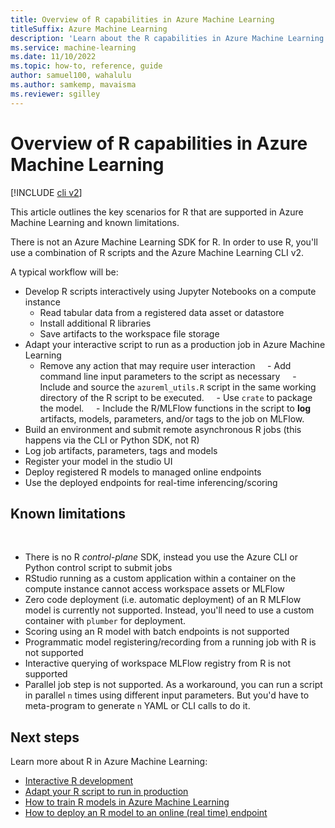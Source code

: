 ```yaml
---
title: Overview of R capabilities in Azure Machine Learning
titleSuffix: Azure Machine Learning
description: 'Learn about the R capabilities in Azure Machine Learning'
ms.service: machine-learning
ms.date: 11/10/2022
ms.topic: how-to, reference, guide
author: samuel100, wahalulu
ms.author: samkemp, mavaisma
ms.reviewer: sgilley
---
```


# Overview of R capabilities in Azure Machine Learning

[!INCLUDE [cli v2](../../includes/machine-learning-cli-v2.md)]

This article outlines the key scenarios for R that are supported in Azure Machine Learning and known limitations.

There is not an Azure Machine Learning SDK for R.  In order to use R, you'll use a combination of R scripts and the Azure Machine Learning CLI v2.  

A typical workflow will be:

- Develop R scripts interactively using Jupyter Notebooks on a compute instance
    - Read tabular data from a registered data asset or datastore
    - Install additional R libraries
    - Save artifacts to the workspace file storage
- Adapt your interactive script to run as a production job in Azure Machine Learning
    - Remove any action that may require user interaction
    - Add command line input parameters to the script as necessary
    - Include and source the `azureml_utils.R` script in the same working directory of the R script to be executed.
    - Use `crate` to package the model.
    - Include the R/MLFlow functions in the script to **log** artifacts, models, parameters, and/or tags to the job on MLFlow.
- Build an environment and submit remote asynchronous R jobs (this happens via the CLI or Python SDK, not R)
- Log job artifacts, parameters, tags and models
- Register your model in the studio UI
- Deploy registered R models to managed online endpoints
- Use the deployed endpoints for real-time inferencing/scoring


## Known limitations
 
- There is no R _control-plane_ SDK, instead you use the Azure CLI or Python control script to submit jobs
- RStudio running as a custom application within a container on the compute instance cannot access workspace assets or MLFlow
- Zero code deployment (i.e. automatic deployment) of an R MLFlow model is currently not supported.  Instead, you'll need to use a custom container with `plumber` for deployment.
- Scoring using an R model with batch endpoints is not supported
- Programmatic model registering/recording from a running job with R is not supported
- Interactive querying of workspace MLFlow registry from R is not supported
- Parallel job step is not supported.  As a workaround, you can run a script in parallel `n` times using different input parameters.  But you'd have to meta-program to generate `n` YAML or CLI calls to do it.


## Next steps

Learn more about R in Azure Machine Learning:

* [Interactive R development](how-to-razureml-interactive-development.md)
* [Adapt your R script to run in production](how-to-razureml-modify-script-for-prod.md)
* [How to train R models in Azure Machine Learning](how-to-razureml-train-model.md)
* [How to deploy an R model to an online (real time) endpoint](how-to-razureml-deploy-an-r-model.md)
